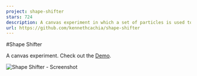 ```yaml
---
project: shape-shifter
stars: 724
description: A canvas experiment in which a set of particles is used to render different shapes based on the user's input. It supports multiple modes: text, countdown, time and icons.
url: https://github.com/kennethcachia/shape-shifter
---
```



#Shape Shifter

A canvas experiment. Check out the [Demo](http://www.kennethcachia.com/shape-shifter/ "Shape Shifter - Demo").

![Shape Shifter - Screenshot](http://www.kennethcachia.com/assets/thumbnails/shape-shifter.jpg)
